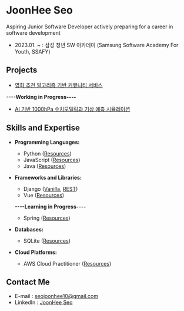 
# JoonHee Seo
Aspiring Junior Software Developer actively preparing for a career in software development

- 2023.01. ~ : 삼성 청년 SW 아카데미 (Samsung Software Academy For Youth, SSAFY)


## Projects
- [영화 추천 알고리즘 기반 커뮤니티 서비스](https://github.com/JoonHeeSeo/Final_PJT)




**----Working in Progress----**
- [AI 기반 1000hPa 수치모델링과 기상 예측 시뮬레이션](https://github.com/JoonHeeSeo/AI_surface_weather_prediction)


## Skills and Expertise
- **Programming Languages:** 
  - Python ([Resources](https://github.com/JoonHeeSeo/WIL_Python))
  - JavaScript ([Resources](https://github.com/JoonHeeSeo/WIL_JavaScript))
   - Java ([Resources](https://github.com/JoonHeeSeo/WIL_Java))
 
- **Frameworks and Libraries:**
  - Django ([Vanilla](https://github.com/JoonHeeSeo/WIL_Django), [REST](https://github.com/JoonHeeSeo/WIL_Django_REST_Framework))
  - Vue ([Resources](https://github.com/JoonHeeSeo/WIL_Vue))

  **----Learning in Progress----**
   - Spring ([Resources](https://github.com/JoonHeeSeo/WIL_Spring))

- **Databases:**
  - SQLite ([Resources](https://github.com/JoonHeeSeo/WIL_Database))

- **Cloud Platforms:**
  - AWS Cloud Practitioner ([Resources](https://github.com/JoonHeeSeo/WIL_AWS))


## Contact Me
- E-mail : [seojoonhee10@gmail.com](mailto:seojoonhee10@gmail.com)
- LinkedIn : [JoonHee Seo](https://www.linkedin.com/in/joonhee-seo-82909027a/)


